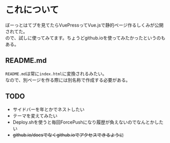 # これについて

ぼーっとはてブを見てたらVuePressってVue.jsで静的ページ作るしくみが公開されてた。<br>
ので、試しに使ってみてます。ちょうどgithub.ioを使ってみたかったというのもある。

## README.md
`README.md`は常に`index.html`に変換されるみたい。<br>
なので、別ページを作る際には別名称で作成する必要がある。

## TODO

* サイドバーを年とかでネストしたい
* テーマを変えてみたい
* Deploy.shを使うと毎回ForcePushになり履歴が負えないのでなんとかしたい
* ~~github.io/docsでなくgithub.ioでアクセスできるように~~
